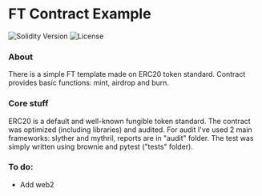 # FT Contract Example

<p align="left">
  <img src="https://img.shields.io/badge/Solidity-0.8.18-informational" alt="Solidity Version">
  <img src="https://img.shields.io/badge/License-MIT-success" alt="License">
</p>
  
<h3>About</h3>

There is a simple FT template made on ERC20 token standard. Contract provides basic functions: mint, airdrop and burn.

<h3>Core stuff</h3>

ERC20 is a default and well-known fungible token standard. The contract was optimized (including libraries) and audited. For audit I've used 2 main frameworks: slyther and mythril, reports are in "audit" folder. The test was simply written using brownie and pytest ("tests" folder).

<h3>To do:</h3>

- Add web2
